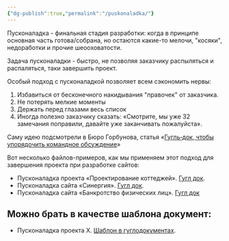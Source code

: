 ```yaml
---
{"dg-publish":true,"permalink":"/puskonaladka/"}
---
```


Пусконаладка - финальная стадия разработки: когда в принципе основная часть готова/собрана, но остаются какие-то мелочи, "косяки", недоработки и прочие шеооховатости. 

Задача пусконаладки - быстро, не позволяя заказчику распыляться и распаляться, таки завершить проект. 

Особый подход с пусконаладкой позволяет всем сэкономить нервы:
1. Избавиться от бесконечного накидывания "правочек" от заказчика.
2. Не потерять мелкие моменты
3. Держать перед глазами весь список
4. Иногда полезно заказчику сказать: «Смотрите, мы уже 32 замечания поправили, давайте уже заканчивать пожалуйста».

Саму идею подсмотрели в Бюро Горбунова, статья «[Гугль‑док, чтобы упорядочить командное обсуждение](https://bureau.ru/soviet/20190515/)»


Вот несколько файлов-примеров, как мы применяем этот подход для завершения проекта при разработке сайтов: 
- Пусконаладка проекта «Проектирование коттеджей». [Гугл док](https://docs.google.com/document/d/1JzWW-zfRx6bG5S-3KYE6Pn0B1HTG1tGFWoO9HjtDWkg/edit?usp=drivesdk).
- Пусконаладка сайта «Синергия». [Гугл док](https://docs.google.com/document/d/1Ine0Ol1WzbcLzLRDefTWySI7RgYoUNzVKtc5okkJENU/edit?usp=drivesdk). 
- Пусконаладка сайта «Банкротство физических лиц». [Гугл док](https://docs.google.com/document/d/18S8DFYvLMNoBZLLnI4gWmaNBAXoWO2D_IYGwVTnitBQ/edit?usp=drivesdk) 

## Можно брать в качестве шаблона документ:
- Пусконаладка проекта X. [Шаблон в гуглодокументах](https://docs.google.com/document/d/1gJrrcXwApqwmuiuwwdTUkiERMCCnqGVVj6zUYJj25go/edit?usp=drivesdk). 